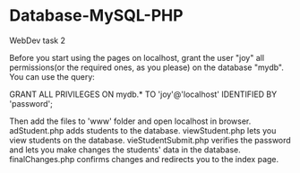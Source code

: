 # Database-MySQL-PHP
WebDev task 2

Before you start using the pages on localhost,
 grant the user "joy" all permissions(or the required ones, as you please)
 on the database "mydb".
 You can use the query:

 GRANT ALL PRIVILEGES ON mydb.* TO 'joy'@'localhost' IDENTIFIED BY 'password';

 Then add the files to 'www' folder and open localhost in browser.
adStudent.php adds students to the database.
viewStudent.php lets you view students on the database.
vieStudentSubmit.php verifies the password and lets you make changes the students' data in the database.
finalChanges.php confirms changes and redirects you to the index page.
